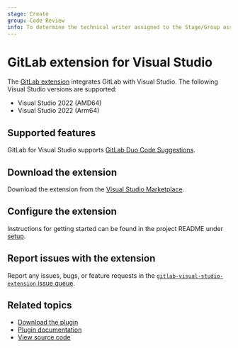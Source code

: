 ```yaml
---
stage: Create
group: Code Review
info: To determine the technical writer assigned to the Stage/Group associated with this page, see https://about.gitlab.com/handbook/product/ux/technical-writing/#assignments
---
```


# GitLab extension for Visual Studio

The [GitLab extension](https://marketplace.visualstudio.com/items?itemName=GitLab.GitLabExtensionForVisualStudio)
integrates GitLab with Visual Studio. The following Visual Studio versions are supported:

- Visual Studio 2022 (AMD64)
- Visual Studio 2022 (Arm64)

## Supported features

GitLab for Visual Studio supports [GitLab Duo Code Suggestions](../../user/project/repository/code_suggestions/index.md).

## Download the extension

Download the extension from the [Visual Studio Marketplace](https://marketplace.visualstudio.com/items?itemName=GitLab.GitLabExtensionForVisualStudio).

## Configure the extension

Instructions for getting started can be found in the project README under [setup](https://gitlab.com/gitlab-org/editor-extensions/gitlab-visual-studio-extension/#setup).

## Report issues with the extension

Report any issues, bugs, or feature requests in the
[`gitlab-visual-studio-extension` issue queue](https://gitlab.com/gitlab-org/editor-extensions/gitlab-visual-studio-extension/-/issues).

## Related topics

- [Download the plugin](https://marketplace.visualstudio.com/items?itemName=GitLab.GitLabExtensionForVisualStudio)
- [Plugin documentation](https://gitlab.com/gitlab-org/editor-extensions/gitlab-visual-studio-extension/-/blob/main/README.md)
- [View source code](https://gitlab.com/gitlab-org/editor-extensions/gitlab-visual-studio-extension)

